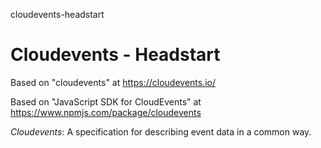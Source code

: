 cloudevents-headstart
# Cloudevents - Headstart

Based on "cloudevents" at https://cloudevents.io/

Based on "JavaScript SDK for CloudEvents" at https://www.npmjs.com/package/cloudevents

*Cloudevents*: A specification for describing event data in a common way.
